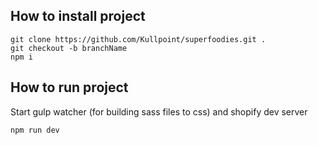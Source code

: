 ## How to install project
```
git clone https://github.com/Kullpoint/superfoodies.git .
git checkout -b branchName
npm i
```

## How to run project

Start gulp watcher (for building sass files to css) and shopify dev server
```
npm run dev
```
